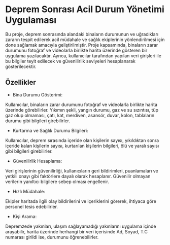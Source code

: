 
# Deprem Sonrası Acil Durum Yönetimi Uygulaması

Bu proje, deprem sonrasında alandaki binaların durumunun ve uğradıkları zararın tespit edilerek acil müdahale ve sağlık ekiplerinin yönlendirilmesi için done sağlamak amacıyla geliştirilmiştir. Proje kapsamında, binaların zarar durumunu fotoğraf ve videolarla birlikte harita üzerinde gösteren bir uygulama yazılacaktır. Ayrıca, kullanıcılar tarafından yapılan veri girişleri ile bu bilgiler teyit edilecek ve güvenilirlik seviyeleri hesaplanarak gösterilecektir.


## Özellikler

- Bina Durumu Gösterimi:

Kullanıcılar, binaların zarar durumunu fotoğraf ve videolarla birlikte harita üzerinde görebilirler.
Yıkımın şekli, yangın durumu, gaz ve su sızıntısı, tüp gaz olup olmaması, çatı, kat, merdiven, asansör, duvar, kolon, tablaların durumu gibi bilgileri girebilirler.
- Kurtarma ve Sağlık Durumu Bilgileri:

Kullanıcılar, deprem sırasında içeride olan kişilerin sayısı, yıkıldıktan sonra içeride kalan kişilerin sayısı, kurtarılan kişilerin bilgileri, ölü ve yaralı sayısı gibi bilgileri girebilirler.
- Güvenilirlik Hesaplama:

Veri girişlerinin güvenilirliği, kullanıcıların geri bildirimleri, puanlamaları ve yetkili onayı gibi faktörlere dayalı olarak hesaplanır.
Güvenilir olmayan verilerin yanıltıcı bilgilere sebep olması engellenir.

- Hızlı Müdahale:
 
 Ekipler haritada ilgili olay bildirilerini ve içeriklerini görerek, ihtiyaca göre personel tesis edebilirler.

 - Kişi Arama:

Depremzede yakınları, ulaşım sağlayamadığı yakınlarını uygulama içinde arayabilir, harita üzerinde herhangi bir veri içerisinde Ad, Soyad, T.C numarası girildi ise, durumunu öğrenebilirler.

  
    
  
  
  
